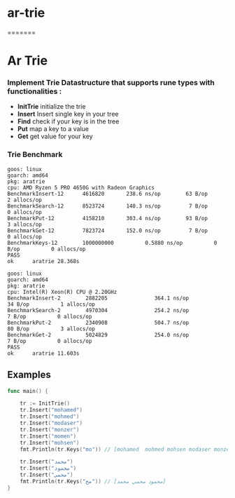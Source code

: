 # ar-trie
=======
# Ar Trie


### Implement Trie Datastructure that supports rune types with functionalities :
-  **InitTrie**  initialize the trie
-  **Insert**  Insert single key in your tree 
-  **Find** check if your key is in the tree
- **Put** map a key to a value 
- **Get** get value for your key 

### Trie Benchmark 

```
goos: linux
goarch: amd64
pkg: aratrie
cpu: AMD Ryzen 5 PRO 4650G with Radeon Graphics
BenchmarkInsert-12    	4616820	      238.6 ns/op	     63 B/op	      2 allocs/op
BenchmarkSearch-12    	8523724	      140.3 ns/op	      7 B/op	      0 allocs/op
BenchmarkPut-12       	4158210	      303.4 ns/op	     93 B/op	      3 allocs/op
BenchmarkGet-12       	7823724	      152.0 ns/op	      7 B/op	      0 allocs/op
BenchmarkKeys-12      	1000000000	        0.5880 ns/op	      0 B/op	      0 allocs/op
PASS
ok  	aratrie	28.368s
```

```
goos: linux
goarch: amd64
pkg: aratrie
cpu: Intel(R) Xeon(R) CPU @ 2.20GHz
BenchmarkInsert-2        2882205               364.1 ns/op            34 B/op          1 allocs/op
BenchmarkSearch-2        4970304               254.2 ns/op             7 B/op          0 allocs/op
BenchmarkPut-2           2340908               504.7 ns/op            80 B/op          3 allocs/op
BenchmarkGet-2           5024829               254.0 ns/op             7 B/op          0 allocs/op
PASS
ok      aratrie 11.603s

```

## Examples 
```go 
func main() {

	tr := InitTrie()
	tr.Insert("mohamed")
	tr.Insert("mohmed")
	tr.Insert("modaser")
	tr.Insert("monzer")
	tr.Insert("momen")
	tr.Insert("mohsen")
	fmt.Println(tr.Keys("mo")) // [mohamed  mohmed mohsen modaser monzer momen]

	tr.Insert("محمد")
	tr.Insert("محمود")
	tr.Insert("محمي")
	fmt.Println(tr.Keys("مح")) // [محمود محمي محمد]
}

```
